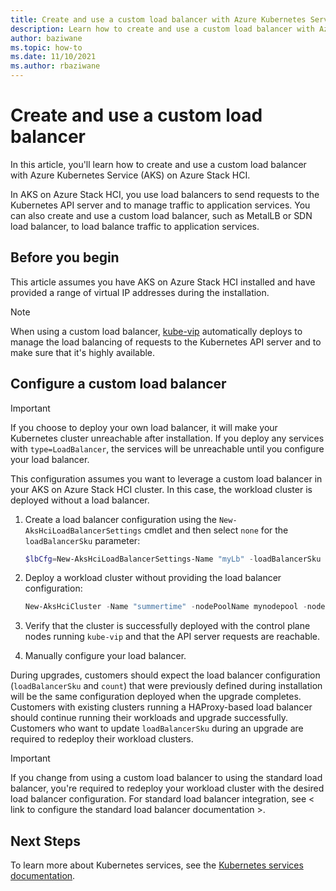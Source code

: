 ```yaml
---
title: Create and use a custom load balancer with Azure Kubernetes Service (AKS) on Azure Stack HCI
description: Learn how to create and use a custom load balancer with Azure Kubernetes Service (AKS) on Azure Stack HCI.
author: baziwane
ms.topic: how-to
ms.date: 11/10/2021
ms.author: rbaziwane
---
```


# Create and use a custom load balancer

In this article, you'll learn how to create and use a custom load balancer with Azure Kubernetes Service (AKS) on Azure Stack HCI.  

In AKS on Azure Stack HCI, you use load balancers to send requests to the Kubernetes API server and to manage traffic to application services. You can also create and use a custom load balancer, such as MetalLB or SDN load balancer, to load balance traffic to application services.  

## Before you begin 

This article assumes you have AKS on Azure Stack HCI installed and have provided a range of virtual IP addresses during the installation.  

> [!NOTE]
> When using a custom load balancer, [kube-vip](https://kube-vip.io/) automatically deploys to manage the load balancing of requests to the Kubernetes API server and to make sure that it's highly available. 

## Configure a custom load balancer 

> [!IMPORTANT]
> If you choose to deploy your own load balancer, it will make your Kubernetes cluster unreachable after installation. If you deploy any services with `type=LoadBalancer`, the services will be unreachable until you configure your load balancer.

This configuration assumes you want to leverage a custom load balancer in your AKS on Azure Stack HCI cluster. In this case, the workload cluster is deployed without a load balancer. 

1. Create a load balancer configuration using the `New-AksHciLoadBalancerSettings` cmdlet and then select `none` for the `loadBalancerSku` parameter:

   ```powershell
   $lbCfg=New-AksHciLoadBalancerSettings-Name "myLb" -loadBalancerSku "none" 
   ```
 
2. Deploy a workload cluster without providing the load balancer configuration:

   ```powershell
   New-AksHciCluster -Name "summertime" -nodePoolName mynodepool -nodeCount 2 -OSType linux -nodeVmSize Standard_A4_v2 -loadBalancerSettings $lbCfg 
   ```

3. Verify that the cluster is successfully deployed with the control plane nodes running `kube-vip` and that the API server requests are reachable. 

4. Manually configure your load balancer.  

During upgrades, customers should expect the load balancer configuration (`loadBalancerSku` and `count`) that were previously defined during installation will be the same configuration deployed when the upgrade completes. Customers with existing clusters running a HAProxy-based load balancer should continue running their workloads and upgrade successfully. Customers who want to update `loadBalancerSku` during an upgrade are required to redeploy their workload clusters. 

> [!IMPORTANT]
> If you change from using a custom load balancer to using the standard load balancer, you're required to  redeploy your workload cluster with the desired load balancer configuration. For standard load balancer integration, see < link to configure the standard load balancer documentation >.  

## Next Steps 

To learn more about Kubernetes services, see the [Kubernetes services documentation](https://kubernetes.io/docs/concepts/services-networking/service/). 

 

 